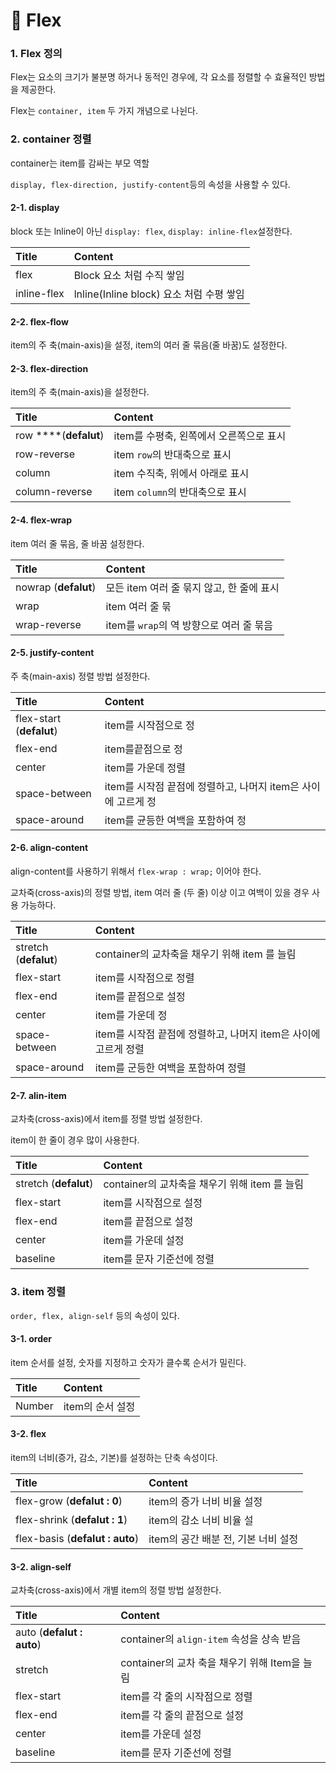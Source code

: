 # 📄 Flex

### 1. Flex 정의

Flex는 요소의 크기가 불분명 하거나 동적인 경우에, 각 요소를 정렬할 수 효율적인 방법을 제공한다.

Flex는 `container, item` 두 가지 개념으로 나뉜다. 

### 2. container 정렬

container는 item를 감싸는 부모 역할

`display, flex-direction, justify-content`등의 속성을 사용할 수 있다.

#### 2-1. display

block 또는 lnline이 아닌  `display: flex`, `display: inline-flex`설정한다.

| Title | Content |
| :--- | :--- |
| flex | Block 요소 처럼 수직 쌓임 |
| inline-flex | lnline\(Inline block\) 요소 처럼 수평 쌓임 |

#### 2-2. flex-flow

item의 주 축\(main-axis\)을 설정, item의 여러 줄 묶음\(줄 바꿈\)도 설정한다.

#### 2-3. flex-direction 

item의 주 축\(main-axis\)을 설정한다.

| Title | Content |
| :--- | :--- |
| row ****\(**defalut**\) | item를 수평축, 왼쪽에서 오른쪽으로 표시 |
| row-reverse | item `row`의 반대축으로 표시 |
|  column | item 수직축, 위에서 아래로 표시 |
| column-reverse | item `column`의 반대축으로 표시 |

#### 2-4. flex-wrap

item 여러 줄 묶음, 줄 바꿈 설정한다.

| Title | Content |
| :--- | :--- |
| nowrap \(**defalut**\) | 모든 item 여러 줄 묶지 않고, 한 줄에 표시 |
| wrap | item 여러 줄 묶 |
| wrap-reverse | item를 `wrap`의 역 방향으로 여러 줄 묶음  |

#### 2-5. justify-content

주 축\(main-axis\) 정렬 방법 설정한다.

| Title | Content |
| :--- | :--- |
| flex-start \(**defalut**\) | item를 시작점으로 정 |
| flex-end | item를끝점으로 정 |
| center | item를 가운데 정렬 |
| space-between | item를 시작점 끝점에 정렬하고, 나머지 item은 사이에 고르게 정 |
| space-around | item를 균등한 여백을 포함하여 정 |

#### 2-6. align-content 

align-content를 사용하기 위해서 `flex-wrap : wrap;` 이어야 한다.

교차죽\(cross-axis\)의 정렬 방법, item 여러 줄 \(두 줄\) 이상 이고 여백이 있을 경우 사용 가능하다.

| Title | Content |
| :--- | :--- |
| stretch \(**defalut**\) | container의 교차축을 채우기 위해 item 를 늘림 |
| flex-start | item를 시작점으로 정렬 |
| flex-end | item를 끝점으로 설정 |
| center | item를 가운데 정 |
| space-between | item를 시작점 끝점에 정렬하고, 나머지 item은 사이에 고르게 정렬 |
| space-around | item를 군등한 여백을 포함하여 정렬 |

####  2-7. alin-item

교차축\(cross-axis\)에서 item를 정렬 방법 설정한다.

item이 한 줄이 경우 많이 사용한다.

| Title | Content |
| :--- | :--- |
| stretch \(**defalut**\) | container의 교차축을 채우기 위해 item 를 늘림 |
| flex-start | item를 시작점으로 설정 |
| flex-end | item를 끝점으로 설정 |
| center | item를 가운데 설정 |
| baseline | item를 문자 기준선에 정렬 |

### 3. item 정렬

`order, flex, align-self` 등의 속성이 있다.

#### 3-1. order

item 순서를 설정, 숫자를 지정하고 숫자가 클수록 순서가 밀린다.

| Title | Content |
| :--- | :--- |
| Number | item의 순서 설정 |

#### 3-2. flex

item의 너비\(증가, 감소, 기본\)를 설정하는 단축 속성이다.

| Title | Content |
| :--- | :--- |
| flex-grow \(**defalut : 0**\) | item의 증가 너비 비율 설정 |
| flex-shrink \(**defalut : 1**\) | item의 감소 너비 비율 설 |
| flex-basis \(**defalut : auto**\)  | item의 공간 배분 전, 기본 너비 설정 |

#### 3-2. align-self

교차축\(cross-axis\)에서 개별 item의 정렬 방법 설정한다.

| Title | Content |
| :--- | :--- |
| auto \(**defalut : auto**\) |  container의 `align-item` 속성을 상속 받음 |
| stretch | container의 교차 축을 채우기 위해 Item을 늘림 |
| flex-start | item를 각 줄의 시작점으로 정렬 |
| flex-end | item를 각 줄의 끝점으로 설정 |
| center | item를 가운데 설정 |
| baseline | item를 문자 기준선에 정렬 |


